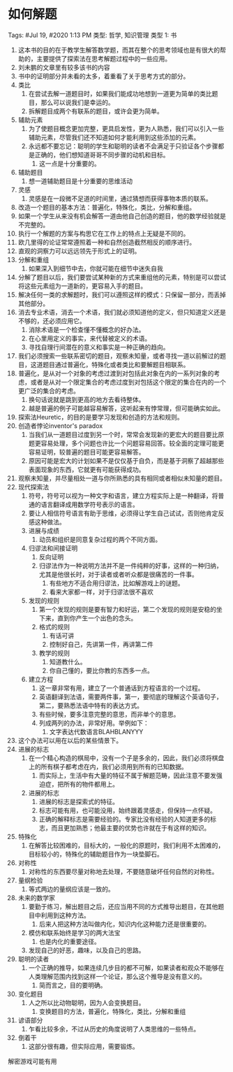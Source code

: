# 如何解题

Tags: #Jul 19, #2020 1:13 PM
类型: 哲学, 知识管理
类型 1: 书

1. 这本书的目的在于教学生解答数学题，而其在整个的思考领域也是有很大的帮助的，主要提供了探索法在思考解题过程中的一些应用。
2. 刘未鹏的文章里有较多该书的内容
3. 书中的证明部分并未看的太多，着重看了关于思考方式的部分。
4. 类比
    1. 在尝试去解一道题目时，如果我们能成功地想到一道更为简单的类比题目，那么可以说我们是幸运的。
    2. 拆解题目成两个有联系的题目，或许会更为简单。
5. 辅助元素
    1. 为了使题目概念更加完整，更具启发性，更为人熟悉，我们可以引入一些辅助元素，尽管我们还不知道如何才能利用到这些添加的元素。
    2. 永远都不要忘记：聪明的学生和聪明的读者不会满足于只验证各个步骤都是正确的，他们想知道哥哥不同步骤的动机和目标。
        1. 这一点是十分重要的。
6. 辅助题目
    1. 想一道辅助题目是十分重要的思维活动
7. 灵感
    1. 灵感是在一段微不足道的时间里，通过猜想而获得事物本质的联系。
8. 改造一个题目的基本方法：普遍化，特殊化，类比，分解和重组。
9. 如果一个学生从来没有机会解答一道由他自己创造的题目，他的数学经验就是不完整的。
10. 执行一个解题的方案与构思它在工作上的特点上无疑是不同的。
11. 欧几里得的论证常常遵照着一种和自然创造截然相反的顺序进行。
12. 直观的洞察力可以远远领先于形式上的证明。
13. 分解和重组
    1. 如果深入到细节中去，你就可能在细节中迷失自我
14. 分解了题目以后，我们要尝试某种新的方式来重组他的元素，特别是可以尝试将这些元素组为一道新的，更容易入手的题目。
15. 解决任何一类的求解题时，我们可以遵照这样的模式：只保留一部分，而丢掉其他部分。
16. 消去专业术语，消去一个术语，我们就必须知道他的定义，但只知道定义还是不够的，还必须应用它。
    1. 消除术语是一个检查懂不懂概念的好办法。
    2. 在心里用定义的事实，来代替被定义的术语。
    3. 寻找自理行间潜在的意义和事实是一种正确的趋向。
17. 我们必须搜索一些联系密切的题目，观察未知量，或者寻找一道以前解过的题目，这道题目通过普遍化，特殊化或者类比和要解题目相联系。
18. 普遍化，是从对一个对象的考虑过渡到对包括此对象在内的一系列对象的考虑，或者是从对一个限定集合的考虑过度到对包括这个限定的集合在内的一个更广泛的集合的考虑。
    1. 换句话说就是跳到更高的地方去看待整体。
    2. 越是普遍的例子可能越容易解答，这听起来有悖常理，但可能确实如此。
19. 探索法Heuretic，的目的是要学习发现和创造的方法和规则。
20. 创造者悖论inventor's paradox
    1. 当我们从一道题目过度到另一个时，常常会发现新的更宏大的题目要比原题更容易处理，多个问题也许比一个问题容易回答。较全面的定理可能更容易证明，较普遍的题目可能更容易解答。
    2. 原因可能是宏大的计划如果不是仅仅基于自负，而是基于洞察了超越那些表面现象的东西，它就更有可能获得成功。
21. 观察未知量，并尽量相处一道与你所熟悉的具有相同或者相似未知量的题目。
22. 现代探索法
    1. 符号，符号可以视为一种文字和语言，建立方程实际上是一种翻译，将普通的语言翻译成用数学符号表示的语言。
    2. 要让人相信符号语言有助于思维，必须得让学生自己试试，否则他肯定反感这种做法。
    3. 进展与成绩
        1. 动员和组织是同意复杂过程的两个不同方面。
    4. 归谬法和间接证明
        1. 反向证明
        2. 归谬法作为一种说明方法并不是一件纯粹的好事，这样的一种归纳，尤其是他很长时，对于读者或者听众都是很痛苦的一件事。
            1. 有些地方不适合用归谬法，比如解游戏上的谜题。
            2. 看来大家都一样，对于归谬法很不喜欢
    5. 发现的规则
        1. 第一个发现的规则是要有智力和好运，第二个发现的规则是安稳的坐下来，直到你产生一个出色的念头。
        2. 格式的规则
            1. 有话可讲
            2. 控制好自己，先讲第一件，再讲第二件
        3. 教学的规则
            1. 知道教什么。
            2. 你自己懂的，要比你教的东西多一点。
    6. 建立方程
        1. 这一章非常有用，建立了一个普通话到方程语言的一个过程。
        2. 英语翻译到法语，需要两件事，第一，要彻底的理解这个英语句子，第二，要熟悉法语中特有的表达方式。
        3. 有些时候，要多注意完整的意思，而非单个的意思。
        4. 列成两列的办法，非常好用。举例如下：
            1. 文字表达代数语言BLAHBLANYYY
23. 这个办法可以用在以后的某些情景下。
24. 进展的标志
    1. 在一个精心构造的棋局中，没有一个子是多余的，因此，我们必须将棋盘上的所有棋子都考虑在内，我们必须用到所有的已知数据。
        1. 而实际上，生活中有大量的特征不属于解题范畴，因此注意不要发强迫症，把所有的物件都用上。
    2. 进展的标志
        1. 进展的标志是探索式的特征。
        2. 标志可能有用，也可能没用，始终跟着灵感走，但保持一点怀疑。
        3. 正确的解释标志是需要经验的。专家比没有经验的人知道更多的标志，而且更加熟悉；他最主要的优势也许就在于有这样的知识。
25. 特殊化
    1. 在解答比较困难的，目标大的，一般化的原题时，我们利用不太困难的，目标较小的，特殊化的辅助题目作为一块垫脚石。
26. 对称性
    1. 对称性的东西要尽量对称地去处理，不要随意破坏任何自然的对称性。
27. 量纲检验
    1. 等式两边的量纲应该是一致的。
28. 未来的数学家
    1. 要勤于练习，解出题目之后，还应当用不同的方式推导出题目，在其他题目中利用到这种方法。
        1. 后来人把这种方法叫做内化，知识内化这种能力还是很重要的。
    2. 模仿和联系始终是学习的两大法宝
        1. 也是内化的重要途径。
    3. 发现自己的好恶，趣味，以及自己的思路。
29. 聪明的读者
    1. 一个正确的推导，如果连续几步目的都不可解，如果读者和观众不能够在人类理解范围内找到这样一个论证，那么这个推导是没有意义的。
        1. 简而言之，目的要明确。
30. 变化题目
    1. 人之所以比动物聪明，因为人会变换题目。
        1. 变换题目的方法，普遍化，特殊化，类比，分解和重组
31. 谚语部分
    1. 乍看比较多余，不过从历史的角度说明了人类思维的一些特点。
32. 倒着干
    1. 这部分很有趣，但实际应用，需要锻炼。

解密游戏可能有用